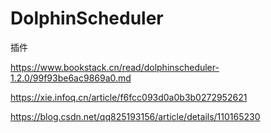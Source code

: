 # DolphinScheduler

插件

https://www.bookstack.cn/read/dolphinscheduler-1.2.0/99f93be6ac9869a0.md

https://xie.infoq.cn/article/f6fcc093d0a0b3b0272952621

https://blog.csdn.net/qq825193156/article/details/110165230
